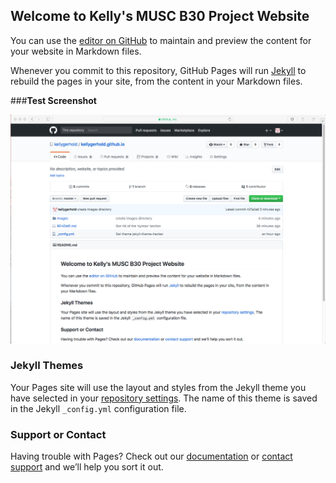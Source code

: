 ## Welcome to Kelly's MUSC B30 Project Website

You can use the [editor on GitHub](https://github.com/kellygerhold/kellygerhold.github.io/edit/master/README.md) to maintain and preview the content for your website in Markdown files.

Whenever you commit to this repository, GitHub Pages will run [Jekyll](https://jekyllrb.com/) to rebuild the pages in your site, from the content in your Markdown files.

###**Test Screenshot**

![screenshot1](/images/testing123.png)

### Jekyll Themes

Your Pages site will use the layout and styles from the Jekyll theme you have selected in your [repository settings](https://github.com/kellygerhold/kellygerhold.github.io/settings). The name of this theme is saved in the Jekyll `_config.yml` configuration file.

### Support or Contact

Having trouble with Pages? Check out our [documentation](https://help.github.com/categories/github-pages-basics/) or [contact support](https://github.com/contact) and we’ll help you sort it out.
